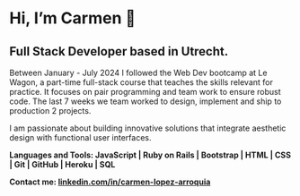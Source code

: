 # Hi, I’m Carmen 👋

## **Full Stack Developer based in Utrecht.**



Between January - July 2024 I followed the Web Dev bootcamp at Le Wagon,
a part-time full-stack course that teaches the skills relevant for practice.
It focuses on pair programming and team work to ensure robust code.
The last 7 weeks we team worked to design, implement and ship to production 2 projects.

I am passionate about building innovative solutions that integrate
aesthetic design with functional user interfaces. 

**Languages and Tools:
JavaScript | Ruby on Rails | Bootstrap | HTML | CSS | Git | GitHub | Heroku | SQL**

**Contact me: [linkedin.com/in/carmen-lopez-arroquia](url)**
